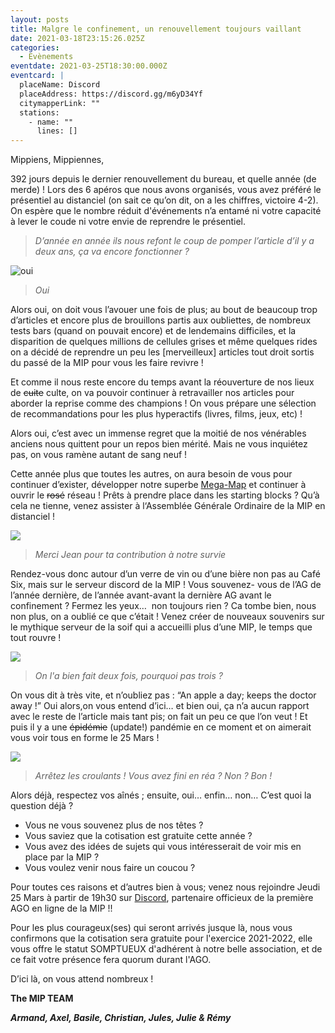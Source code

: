 ```yaml
---
layout: posts
title: Malgre le confinement, un renouvellement toujours vaillant
date: 2021-03-18T23:15:26.025Z
categories:
  - Evènements
eventdate: 2021-03-25T18:30:00.000Z
eventcard: |
  placeName: Discord
  placeAddress: https://discord.gg/m6yD34Yf
  citymapperLink: ""
  stations:
    - name: ""
      lines: []
---
```

<!--StartFragment-->

Mippiens, Mippiennes,

392 jours depuis le dernier renouvellement du bureau, et quelle année (de merde) ! Lors des 6 apéros que nous avons organisés, vous avez préféré le présentiel au distanciel (on sait ce qu’on dit, on a les chiffres, victoire 4-2). On espère que le nombre réduit d'événements n’a entamé ni votre capacité à lever le coude ni votre envie de reprendre le présentiel. 

> *D’année en année ils nous refont le coup de pomper l’article d’il y a deux ans, ça va encore fonctionner ?*

![oui](https://lh3.googleusercontent.com/ype9AyXqgKVZpAP-I0TcRzzJX-OQYZ2EZIjzGmvNDY_-z6ZGxp8BW3p4Pt33hiG9hOBzw8rsME42Lg7tQuvL60LQP2z3Yc6zXMRCGs07eTVx4Y0CSEF9GIHqLsMuPxENXnHMcuVH "oui")

> *Oui*

Alors oui, on doit vous l’avouer une fois de plus; au bout de beaucoup trop d’articles et encore plus de brouillons partis aux oubliettes, de nombreux tests bars (quand on pouvait encore) et de lendemains difficiles, et la disparition de quelques millions de cellules grises et même quelques rides on a décidé de reprendre un peu les \[merveilleux] articles tout droit sortis du passé de la MIP pour vous les faire revivre ! 

Et comme il nous reste encore du temps avant la réouverture de nos lieux de ~~cuite~~ culte, on va pouvoir continuer à retravailler nos articles pour aborder la reprise comme des champions ! On vous prépare une sélection de recommandations pour les plus hyperactifs (livres, films, jeux, etc) !  

Alors oui, c’est avec un immense regret que la moitié de nos vénérables anciens nous quittent pour un repos bien mérité. Mais ne vous inquiétez pas, on vous ramène autant de sang neuf !

Cette année plus que toutes les autres, on aura besoin de vous pour continuer d’exister, développer notre superbe [Mega-Map](https://assomip.fr/la-mega-map-de-la-mip/) et continuer à ouvrir le ~~rosé~~ réseau ! Prêts à prendre place dans les starting blocks ? Qu’à cela ne tienne, venez assister à l‘Assemblée Générale Ordinaire de la MIP en distanciel !

![](https://lh5.googleusercontent.com/8mvJwoFdYbBp-qJUu3j7Xd6mVJhsBdegaB_TzUzdkJYVYt_tuR1WKXY4nEnyoKL6B-eTxXKCq1zrEZ1xo_DYrJu6rel_SQDn7siqtpsXNakllCBHPqj1fUpDmkry7WG6UaLaiL3t)

> *Merci Jean pour ta contribution à notre survie*

Rendez-vous donc autour d’un verre de vin ou d’une bière non pas au Café Six, mais sur le serveur discord de la MIP ! Vous souvenez- vous de l’AG de l’année dernière, de l’année avant-avant la dernière AG avant le confinement ? Fermez les yeux…  non toujours rien ? Ca tombe bien, nous non plus, on a oublié ce que c’était ! Venez créer de nouveaux souvenirs sur le mythique serveur de la soif qui a accueilli plus d’une MIP, le temps que tout rouvre !

![](https://lh3.googleusercontent.com/yTRw9Ev1vz0HLpG37s6DUfKVeGfpv7VuzX7ZMStG5cc_KfMfsb24RWRPSekgl9z8mkzUXi64RAY55c4nzQYnRXnBxmQ-KGPMHUK20p9xCU8FFPlcRXdGHBommjxKILPM28v09vzR)

> *On l'a bien fait deux fois, pourquoi pas trois ?*

On vous dit à très vite, et n’oubliez pas : “An apple a day; keeps the doctor away !” Oui alors,on vous entend d’ici… et bien oui, ça n’a aucun rapport avec le reste de l’article mais tant pis; on fait un peu ce que l’on veut ! Et puis il y a une ~~épidémie~~ (update!) pandémie en ce moment et on aimerait vous voir tous en forme le 25 Mars !

![](https://lh5.googleusercontent.com/3eS_sYIwJeNunq-AraDDTkUsZitmPecxzU4G7EVVNBL68b3xcBQQkSXnne2fOwCodNRv7tQzeKhBYNpF1E1iDBSWj1_lJlIfRpFZKzR8qJq582gDXRWP98Oy7bWdhiCKgI0TDOCJ)

> *Arrêtez les croulants ! Vous avez fini en réa ? Non ? Bon !*

Alors déjà, respectez vos aînés ; ensuite, oui… enfin… non… C’est quoi la question déjà ?

* Vous ne vous souvenez plus de nos têtes ?
* Vous saviez que la cotisation est gratuite cette année ?
* Vous avez des idées de sujets qui vous intéresserait de voir mis en place par la MIP ?
* Vous voulez venir nous faire un coucou ?

Pour toutes ces raisons et d’autres bien à vous; venez nous rejoindre Jeudi 25 Mars à partir de 19h30 sur [Discord](https://discord.gg/bQag6UJa), partenaire officieux de la première AGO en ligne de la MIP !!

Pour les plus courageux(ses) qui seront arrivés jusque là, nous vous confirmons que la cotisation sera gratuite pour l'exercice 2021-2022, elle vous offre le statut SOMPTUEUX d'adhérent à notre belle association, et de ce fait votre présence fera quorum durant l'AGO.

D’ici là, on vous attend nombreux !

**The MIP TEAM**

***Armand, Axel, Basile, Christian, Jules, Julie & Rémy***

<!--EndFragment-->